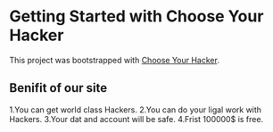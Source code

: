 # Getting Started with Choose Your Hacker

This project was bootstrapped with [Choose Your Hacker](https://pensive-leavitt-3d262f.netlify.app).

## Benifit of our site
1.You can get world class Hackers.
2.You can do your ligal work with Hackers.
3.Your dat and account will be safe.
4.Frist 100000$ is free.

